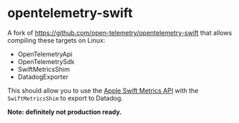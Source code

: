 # opentelemetry-swift

A fork of <https://github.com/open-telemetry/opentelemetry-swift> that
allows compiling these targets on Linux:

- OpenTelemetryApi
- OpenTelemetrySdk
- SwiftMetricsShim
- DatadogExporter

This should allow you to use the [Apple Swift Metrics API](https://github.com/apple/swift-metrics) with the `SwiftMetricsShim` to export to Datadog.

**Note: definitely not production ready.**
